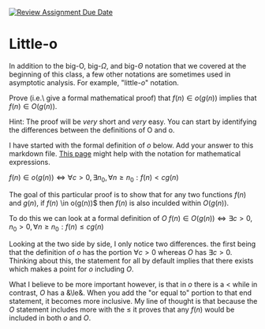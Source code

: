 [![Review Assignment Due Date](https://classroom.github.com/assets/deadline-readme-button-24ddc0f5d75046c5622901739e7c5dd533143b0c8e959d652212380cedb1ea36.svg)](https://classroom.github.com/a/wM4-KOzy)
# Little-o

In addition to the big-O, big-$\Omega$, and big-$\Theta$ notation that
we covered at the beginning of this class, a few other notations are sometimes
used in asymptotic analysis.  For example, "little-$o$" notation.

Prove (i.e.\ give a formal mathematical proof) that $f(n)\in o(g(n))$ implies
that $f(n)\in O(g(n))$.

Hint: The proof will be *very* short and *very* easy. You can start by
identifying the differences between the definitions of O and o.

I have started with the formal definition of $o$ below. Add your answer to this
markdown file. [This
page](https://docs.github.com/en/get-started/writing-on-github/working-with-advanced-formatting/writing-mathematical-expressions)
might help with the notation for mathematical expressions.

$f(n)\in o(g(n)) \iff \forall c>0, \exists n_0, \forall n\ge n_0: f(n) < c g(n)$

The goal of this particular proof is to show that for any two functions $f(n)$ and $g(n)$, if $f(n)$ \in o(g(n))$ then $f(n)$ is also inculded within $O(g(n))$.

To do this we can look at a formal definition of $O$
$f(n)\in O(g(n)) \iff \exists c>0,n_0 >0, \forall n\ge n_0: f(n) \le c g(n)$

Looking at the two side by side, I only notice two differences. the first being that the definition of $o$ has the portion $\forall c>0$ whereas $O$ has $\exists c>0$. Thinking about this, the statement for all by default implies that there exists which makes a point for $o$ including $O$.

What I believe to be more important however, is that in $o$ there is a $<$ while in contrast, $O$ has a &\le&. When you add the "or equal to" portion to that end statement, it becomes more inclusive. My line of thought is that because the $O$ statement includes more with the $\le$ it proves that any $f(n)$ would be included in both $o$ and $O$.


